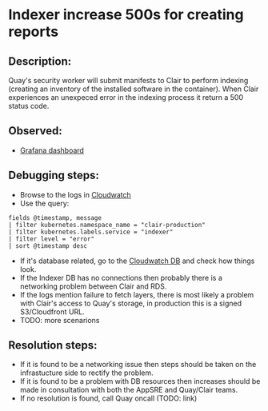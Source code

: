 # Indexer increase 500s for creating reports

## Description:
Quay's security worker will submit manifests to Clair to perform indexing (creating an inventory of the installed software in the container). When Clair experiences an unexpeced error in the indexing process it return a 500 status code.

## Observed:
- [Grafana dashboard](https://grafana.app-sre.devshift.net/d/I1JBFlRnz/clair-v4?orgId=1&var-rate=1m&var-dbquantile=0.95&var-apiquantile=0.20&var-datasource=clairp01ue1-prometheus&viewPanel=7)

## Debugging steps:
- Browse to the logs in [Cloudwatch](logs.md)
- Use the query:
```
fields @timestamp, message
| filter kubernetes.namespace_name = "clair-production"
| filter kubernetes.labels.service = "indexer"
| filter level = "error"
| sort @timestamp desc
```
- If it's database related, go to the [Cloudwatch DB](db_logs.md) and check how things look.
- If the Indexer DB has no connections then probably there is a networking problem between Clair and RDS.
- If the logs mention failure to fetch layers, there is most likely a problem with Clair's access to Quay's storage, in production this is a signed S3/Cloudfront URL.
- TODO: more scenarions

## Resolution steps:
- If it is found to be a networking issue then steps should be taken on the infrastucture side to rectify the problem.
- If it is found to be a problem with DB resources then increases should be made in consultation with both the AppSRE and Quay/Clair teams.
- If no resolution is found, call Quay oncall (TODO: link)